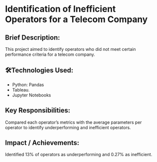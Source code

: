# Identification of Inefficient Operators for a Telecom Company
## Brief Description:
This project aimed to identify operators who did not meet certain performance criteria for a telecom company.
## 🛠️Technologies Used: 
* Python: Pandas
*  Tableau.
*  Jupyter Notebooks
## Key Responsibilities:
Compared each operator’s metrics with the average parameters per operator to identify underperforming and inefficient operators.
## Impact / Achievements:
Identified 13% of operators as underperforming and 0.27% as inefficient.
